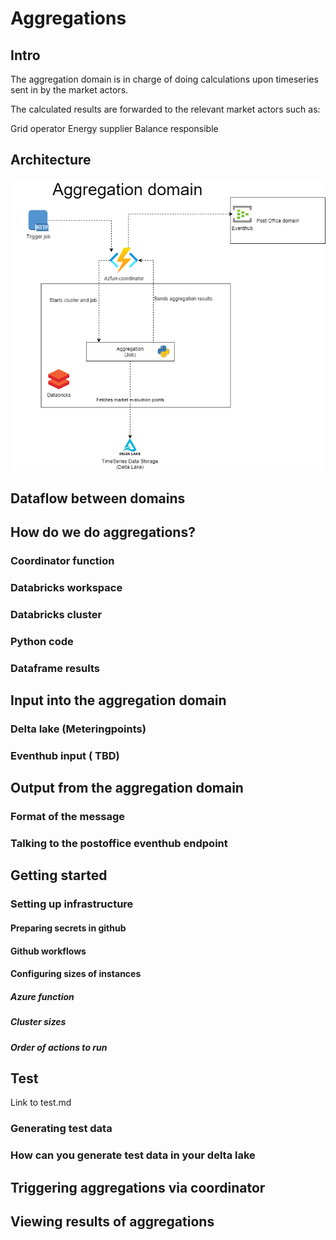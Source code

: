 # Aggregations

## Intro

The aggregation domain is in charge of doing calculations upon timeseries sent in by the market actors.

The calculated results are forwarded to the relevant market actors such as:

Grid operator
Energy supplier
Balance responsible

## Architecture

![design](./docs/images/architecture.png)

## Dataflow between domains

## How do we do aggregations?

### Coordinator function

### Databricks workspace

### Databricks cluster

### Python code

### Dataframe results

## Input into the aggregation domain

### Delta lake (Meteringpoints)

### Eventhub input ( TBD)

## Output from the aggregation domain

### Format of the message

### Talking to the postoffice eventhub endpoint

## Getting started

### Setting up infrastructure

#### Preparing secrets in github

#### Github workflows

#### Configuring sizes of instances

##### Azure function

##### Cluster sizes

##### Order of actions to run

## Test

Link to test.md

### Generating test data

### How can you generate test data in your delta lake

## Triggering aggregations via coordinator

## Viewing results of aggregations
